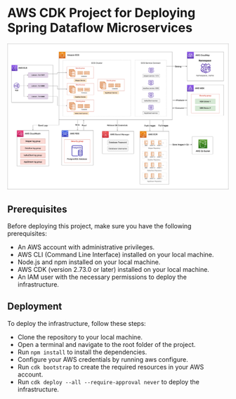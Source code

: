 # AWS CDK Project for Deploying Spring Dataflow Microservices

![Alt text](images/arch1.jpg?raw=true "infra architecture")

## Prerequisites

Before deploying this project, make sure you have the following prerequisites:

  * An AWS account with administrative privileges.
  * AWS CLI (Command Line Interface) installed on your local machine.
  * Node.js and npm installed on your local machine.
  * AWS CDK (version 2.73.0 or later) installed on your local machine.
  * An IAM user with the necessary permissions to deploy the infrastructure.

## Deployment

To deploy the infrastructure, follow these steps:

   * Clone the repository to your local machine.
   * Open a terminal and navigate to the root folder of the project.
   * Run `npm install` to install the dependencies.
   * Configure your AWS credentials by running aws configure.
   * Run `cdk bootstrap` to create the required resources in your AWS account.
   * Run `cdk deploy --all --require-approval never` to deploy the infrastructure.

